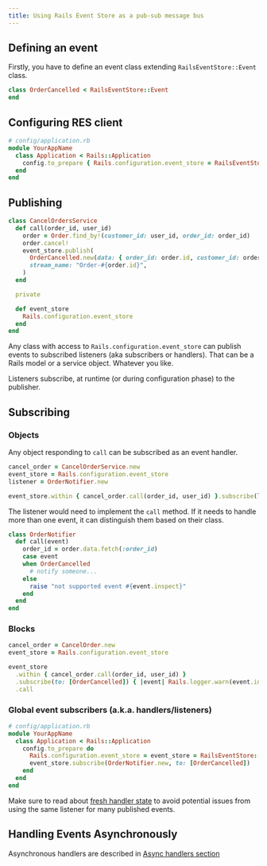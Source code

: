 ```yaml
---
title: Using Rails Event Store as a pub-sub message bus
---
```


## Defining an event

Firstly, you have to define an event class extending `RailsEventStore::Event` class.

```ruby
class OrderCancelled < RailsEventStore::Event
end
```

## Configuring RES client

```ruby
# config/application.rb
module YourAppName
  class Application < Rails::Application
    config.to_prepare { Rails.configuration.event_store = RailsEventStore::Client.new }
  end
end
```

## Publishing

```ruby
class CancelOrdersService
  def call(order_id, user_id)
    order = Order.find_by!(customer_id: user_id, order_id: order_id)
    order.cancel!
    event_store.publish(
      OrderCancelled.new(data: { order_id: order.id, customer_id: order.customer_id }),
      stream_name: "Order-#{order.id}",
    )
  end

  private

  def event_store
    Rails.configuration.event_store
  end
end
```

Any class with access to `Rails.configuration.event_store` can publish events to subscribed listeners (aka subscribers or handlers). That can be a Rails model or a service object. Whatever you like.

Listeners subscribe, at runtime (or during configuration phase) to the publisher.

## Subscribing

### Objects

Any object responding to `call` can be subscribed as an event handler.

```ruby
cancel_order = CancelOrderService.new
event_store = Rails.configuration.event_store
listener = OrderNotifier.new

event_store.within { cancel_order.call(order_id, user_id) }.subscribe(listener, to: [OrderCancelled]).call
```

The listener would need to implement the `call` method. If it needs to handle more than one event, it can distinguish them based on their class.

```ruby
class OrderNotifier
  def call(event)
    order_id = order.data.fetch(:order_id)
    case event
    when OrderCancelled
      # notify someone...
    else
      raise "not supported event #{event.inspect}"
    end
  end
end
```

### Blocks

```ruby
cancel_order = CancelOrder.new
event_store = Rails.configuration.event_store

event_store
  .within { cancel_order.call(order_id, user_id) }
  .subscribe(to: [OrderCancelled]) { |event| Rails.logger.warn(event.inspect) }
  .call
```

### Global event subscribers (a.k.a. handlers/listeners)

```ruby
# config/application.rb
module YourAppName
  class Application < Rails::Application
    config.to_prepare do
      Rails.configuration.event_store = event_store = RailsEventStore::Client.new
      event_store.subscribe(OrderNotifier.new, to: [OrderCancelled])
    end
  end
end
```

Make sure to read about [fresh handler state](/docs/v2/subscribe//#fresh-handler-state) to avoid potential issues from using the same listener for many published events.

## Handling Events Asynchronously

Asynchronous handlers are described in [Async handlers section](/docs/v2/subscribe//#async-handlers)
